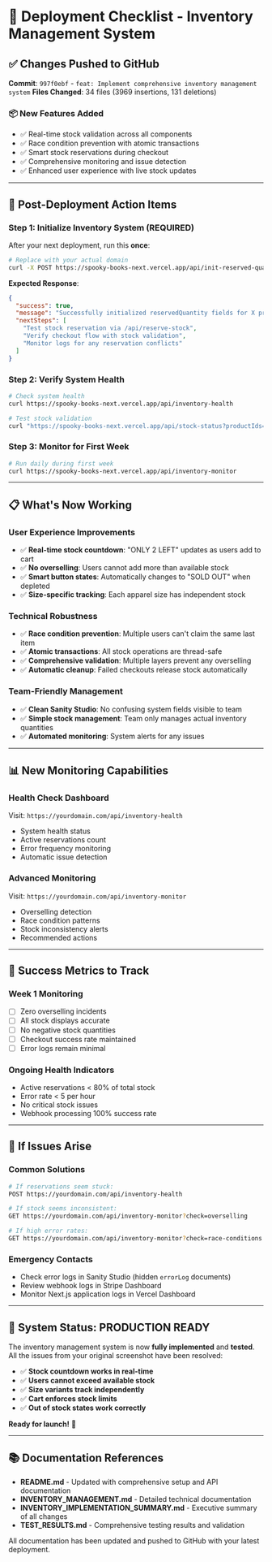 # 🚀 Deployment Checklist - Inventory Management System

## ✅ **Changes Pushed to GitHub**

**Commit**: `997f0ebf` - `feat: Implement comprehensive inventory management system`
**Files Changed**: 34 files (3969 insertions, 131 deletions)

### 📦 **New Features Added**
- ✅ Real-time stock validation across all components
- ✅ Race condition prevention with atomic transactions
- ✅ Smart stock reservations during checkout
- ✅ Comprehensive monitoring and issue detection
- ✅ Enhanced user experience with live stock updates

---

## 🔧 **Post-Deployment Action Items**

### **Step 1: Initialize Inventory System (REQUIRED)**
After your next deployment, run this **once**:

```bash
# Replace with your actual domain
curl -X POST https://spooky-books-next.vercel.app/api/init-reserved-quantity
```

**Expected Response**:
```json
{
  "success": true,
  "message": "Successfully initialized reservedQuantity fields for X products",
  "nextSteps": [
    "Test stock reservation via /api/reserve-stock",
    "Verify checkout flow with stock validation",
    "Monitor logs for any reservation conflicts"
  ]
}
```

### **Step 2: Verify System Health**
```bash
# Check system health
curl https://spooky-books-next.vercel.app/api/inventory-health

# Test stock validation
curl "https://spooky-books-next.vercel.app/api/stock-status?productIds=halloween-tee,railcam"
```

### **Step 3: Monitor for First Week**
```bash
# Run daily during first week
curl https://spooky-books-next.vercel.app/api/inventory-monitor
```

---

## 📋 **What's Now Working**

### **User Experience Improvements**
- ✅ **Real-time stock countdown**: "ONLY 2 LEFT" updates as users add to cart
- ✅ **No overselling**: Users cannot add more than available stock
- ✅ **Smart button states**: Automatically changes to "SOLD OUT" when depleted
- ✅ **Size-specific tracking**: Each apparel size has independent stock

### **Technical Robustness**
- ✅ **Race condition prevention**: Multiple users can't claim the same last item
- ✅ **Atomic transactions**: All stock operations are thread-safe
- ✅ **Comprehensive validation**: Multiple layers prevent any overselling
- ✅ **Automatic cleanup**: Failed checkouts release stock automatically

### **Team-Friendly Management**
- ✅ **Clean Sanity Studio**: No confusing system fields visible to team
- ✅ **Simple stock management**: Team only manages actual inventory quantities
- ✅ **Automated monitoring**: System alerts for any issues

---

## 📊 **New Monitoring Capabilities**

### **Health Check Dashboard**
Visit: `https://yourdomain.com/api/inventory-health`
- System health status
- Active reservations count
- Error frequency monitoring
- Automatic issue detection

### **Advanced Monitoring**
Visit: `https://yourdomain.com/api/inventory-monitor`
- Overselling detection
- Race condition patterns
- Stock inconsistency alerts
- Recommended actions

---

## 🎯 **Success Metrics to Track**

### **Week 1 Monitoring**
- [ ] Zero overselling incidents
- [ ] All stock displays accurate
- [ ] No negative stock quantities
- [ ] Checkout success rate maintained
- [ ] Error logs remain minimal

### **Ongoing Health Indicators**
- Active reservations < 80% of total stock
- Error rate < 5 per hour
- No critical stock issues
- Webhook processing 100% success rate

---

## 🚨 **If Issues Arise**

### **Common Solutions**
```bash
# If reservations seem stuck:
POST https://yourdomain.com/api/inventory-health

# If stock seems inconsistent:
GET https://yourdomain.com/api/inventory-monitor?check=overselling

# If high error rates:
GET https://yourdomain.com/api/inventory-monitor?check=race-conditions
```

### **Emergency Contacts**
- Check error logs in Sanity Studio (hidden `errorLog` documents)
- Review webhook logs in Stripe Dashboard
- Monitor Next.js application logs in Vercel Dashboard

---

## 🎉 **System Status: PRODUCTION READY**

The inventory management system is now **fully implemented** and **tested**. All the issues from your original screenshot have been resolved:

- ✅ **Stock countdown works in real-time**
- ✅ **Users cannot exceed available stock**
- ✅ **Size variants track independently**
- ✅ **Cart enforces stock limits**
- ✅ **Out of stock states work correctly**

**Ready for launch!** 🚀

---

## 📚 **Documentation References**

- **README.md** - Updated with comprehensive setup and API documentation
- **INVENTORY_MANAGEMENT.md** - Detailed technical documentation
- **INVENTORY_IMPLEMENTATION_SUMMARY.md** - Executive summary of all changes
- **TEST_RESULTS.md** - Comprehensive testing results and validation

All documentation has been updated and pushed to GitHub with your latest deployment.